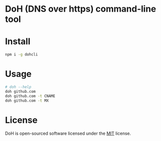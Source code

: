 # DoH (DNS over https) command-line tool

# Install

```bash
npm i -g dohcli
```

# Usage

```bash
# doh --help
doh github.com
doh github.com -t CNAME
doh github.com -t MX
```

# License
DoH is open-sourced software licensed under the [MIT](./LICENSE) license.
